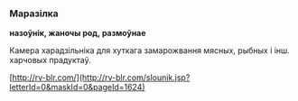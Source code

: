 ### Маразілка
**назоўнік, жаночы род, размоўнае**

Камера харадзільніка для хуткага замарожвання мясных, рыбных і інш. харчовых прадуктаў.

<a rel="author">[http://rv-blr.com/](http://rv-blr.com/slounik.jsp?letterId=0&maskId=0&pageId=1624)</a>
